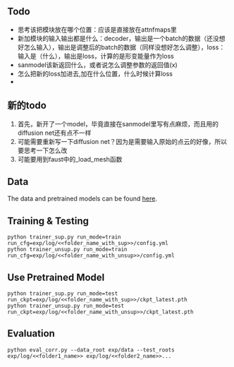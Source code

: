 ## Todo

-  思考该把模块放在哪个位置：应该是直接放在attnfmaps里
-  新加模块的输入输出都是什么：decoder，输出是一个batch的数据（还没想好怎么输入），输出是调整后的batch的数据（同样没想好怎么调整），loss：输入是（什么），输出是loss，计算的是形变能量作为loss
-  sanmodel该新返回什么，或者说怎么调整参数的返回值(x)
-  怎么把新的loss加进去,加在什么位置，什么时候计算loss
-  
## 新的todo
1. 首先，新开了一个model，毕竟直接在sanmodel里写有点麻烦，而且用的diffusion net还有点不一样
2. 可能需要重新写一下diffusion net？因为是需要输入原始的点云的好像，所以要思考一下怎么改
3. 可能要用到faust中的_load_mesh函数

## Data

The data and pretrained models can be found [here](https://1drv.ms/u/s!Alg6Vpe53dEDgbgRZB61zfVdUmd1jg?e=3bZWZn).

## Training & Testing

```
python trainer_sup.py run_mode=train run_cfg=exp/log/<<folder_name_with_sup>>/config.yml
python trainer_unsup.py run_mode=train run_cfg=exp/log/<<folder_name_with_unsup>>/config.yml
```

## Use Pretrained Model

```
python trainer_sup.py run_mode=test run_ckpt=exp/log/<<folder_name_with_sup>>/ckpt_latest.pth
python trainer_unsup.py run_mode=test run_ckpt=exp/log/<<folder_name_with_unsup>>/ckpt_latest.pth
```

## Evaluation

```
python eval_corr.py --data_root exp/data --test_roots exp/log/<<folder1_name>> exp/log/<<folder2_name>>...
```

